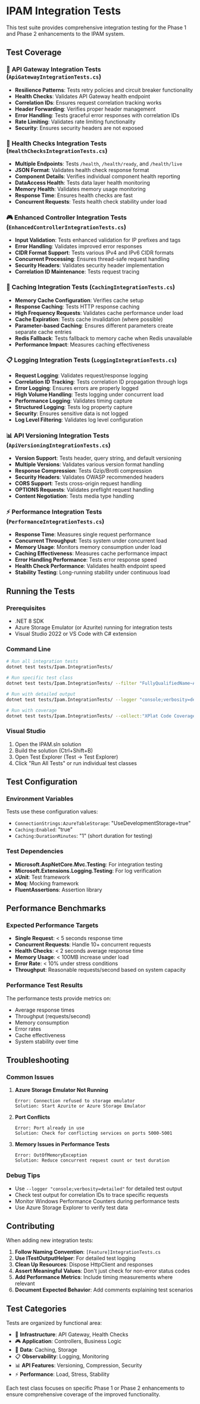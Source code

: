 # IPAM Integration Tests

This test suite provides comprehensive integration testing for the Phase 1 and Phase 2 enhancements to the IPAM system.

## Test Coverage

### 🔧 **API Gateway Integration Tests** (`ApiGatewayIntegrationTests.cs`)
- **Resilience Patterns**: Tests retry policies and circuit breaker functionality
- **Health Checks**: Validates API Gateway health endpoint
- **Correlation IDs**: Ensures request correlation tracking works
- **Header Forwarding**: Verifies proper header management
- **Error Handling**: Tests graceful error responses with correlation IDs
- **Rate Limiting**: Validates rate limiting functionality
- **Security**: Ensures security headers are not exposed

### 🏥 **Health Checks Integration Tests** (`HealthChecksIntegrationTests.cs`)
- **Multiple Endpoints**: Tests `/health`, `/health/ready`, and `/health/live`
- **JSON Format**: Validates health check response format
- **Component Details**: Verifies individual component health reporting
- **DataAccess Health**: Tests data layer health monitoring
- **Memory Health**: Validates memory usage monitoring
- **Response Time**: Ensures health checks are fast
- **Concurrent Requests**: Tests health check stability under load

### 🎮 **Enhanced Controller Integration Tests** (`EnhancedControllerIntegrationTests.cs`)
- **Input Validation**: Tests enhanced validation for IP prefixes and tags
- **Error Handling**: Validates improved error responses
- **CIDR Format Support**: Tests various IPv4 and IPv6 CIDR formats
- **Concurrent Processing**: Ensures thread-safe request handling
- **Security Headers**: Validates security header implementation
- **Correlation ID Maintenance**: Tests request tracing

### 💾 **Caching Integration Tests** (`CachingIntegrationTests.cs`)
- **Memory Cache Configuration**: Verifies cache setup
- **Response Caching**: Tests HTTP response caching
- **High Frequency Requests**: Validates cache performance under load
- **Cache Expiration**: Tests cache invalidation (where possible)
- **Parameter-based Caching**: Ensures different parameters create separate cache entries
- **Redis Fallback**: Tests fallback to memory cache when Redis unavailable
- **Performance Impact**: Measures caching effectiveness

### 📋 **Logging Integration Tests** (`LoggingIntegrationTests.cs`)
- **Request Logging**: Validates request/response logging
- **Correlation ID Tracking**: Tests correlation ID propagation through logs
- **Error Logging**: Ensures errors are properly logged
- **High Volume Handling**: Tests logging under concurrent load
- **Performance Logging**: Validates timing capture
- **Structured Logging**: Tests log property capture
- **Security**: Ensures sensitive data is not logged
- **Log Level Filtering**: Validates log level configuration

### 📊 **API Versioning Integration Tests** (`ApiVersioningIntegrationTests.cs`)
- **Version Support**: Tests header, query string, and default versioning
- **Multiple Versions**: Validates various version format handling
- **Response Compression**: Tests Gzip/Brotli compression
- **Security Headers**: Validates OWASP recommended headers
- **CORS Support**: Tests cross-origin request handling
- **OPTIONS Requests**: Validates preflight request handling
- **Content Negotiation**: Tests media type handling

### ⚡ **Performance Integration Tests** (`PerformanceIntegrationTests.cs`)
- **Response Time**: Measures single request performance
- **Concurrent Throughput**: Tests system under concurrent load
- **Memory Usage**: Monitors memory consumption under load
- **Caching Effectiveness**: Measures cache performance impact
- **Error Handling Performance**: Tests error response speed
- **Health Check Performance**: Validates health endpoint speed
- **Stability Testing**: Long-running stability under continuous load

## Running the Tests

### Prerequisites
- .NET 8 SDK
- Azure Storage Emulator (or Azurite) running for integration tests
- Visual Studio 2022 or VS Code with C# extension

### Command Line
```bash
# Run all integration tests
dotnet test tests/Ipam.IntegrationTests/

# Run specific test class
dotnet test tests/Ipam.IntegrationTests/ --filter "FullyQualifiedName~ApiGatewayIntegrationTests"

# Run with detailed output
dotnet test tests/Ipam.IntegrationTests/ --logger "console;verbosity=detailed"

# Run with coverage
dotnet test tests/Ipam.IntegrationTests/ --collect:"XPlat Code Coverage"
```

### Visual Studio
1. Open the IPAM.sln solution
2. Build the solution (Ctrl+Shift+B)
3. Open Test Explorer (Test → Test Explorer)
4. Click "Run All Tests" or run individual test classes

## Test Configuration

### Environment Variables
Tests use these configuration values:
- `ConnectionStrings:AzureTableStorage`: "UseDevelopmentStorage=true"
- `Caching:Enabled`: "true"
- `Caching:DurationMinutes`: "1" (short duration for testing)

### Test Dependencies
- **Microsoft.AspNetCore.Mvc.Testing**: For integration testing
- **Microsoft.Extensions.Logging.Testing**: For log verification
- **xUnit**: Test framework
- **Moq**: Mocking framework
- **FluentAssertions**: Assertion library

## Performance Benchmarks

### Expected Performance Targets
- **Single Request**: < 5 seconds response time
- **Concurrent Requests**: Handle 10+ concurrent requests
- **Health Checks**: < 2 seconds average response time
- **Memory Usage**: < 100MB increase under load
- **Error Rate**: < 10% under stress conditions
- **Throughput**: Reasonable requests/second based on system capacity

### Performance Test Results
The performance tests provide metrics on:
- Average response times
- Throughput (requests/second)
- Memory consumption
- Error rates
- Cache effectiveness
- System stability over time

## Troubleshooting

### Common Issues

1. **Azure Storage Emulator Not Running**
   ```
   Error: Connection refused to storage emulator
   Solution: Start Azurite or Azure Storage Emulator
   ```

2. **Port Conflicts**
   ```
   Error: Port already in use
   Solution: Check for conflicting services on ports 5000-5001
   ```

3. **Memory Issues in Performance Tests**
   ```
   Error: OutOfMemoryException
   Solution: Reduce concurrent request count or test duration
   ```

### Debug Tips
- Use `--logger "console;verbosity=detailed"` for detailed test output
- Check test output for correlation IDs to trace specific requests
- Monitor Windows Performance Counters during performance tests
- Use Azure Storage Explorer to verify test data

## Contributing

When adding new integration tests:

1. **Follow Naming Convention**: `[Feature]IntegrationTests.cs`
2. **Use ITestOutputHelper**: For detailed test logging
3. **Clean Up Resources**: Dispose HttpClient and responses
4. **Assert Meaningful Values**: Don't just check for non-error status codes
5. **Add Performance Metrics**: Include timing measurements where relevant
6. **Document Expected Behavior**: Add comments explaining test scenarios

## Test Categories

Tests are organized by functional area:
- 🔧 **Infrastructure**: API Gateway, Health Checks
- 🎮 **Application**: Controllers, Business Logic
- 💾 **Data**: Caching, Storage
- 📋 **Observability**: Logging, Monitoring
- 📊 **API Features**: Versioning, Compression, Security
- ⚡ **Performance**: Load, Stress, Stability

Each test class focuses on specific Phase 1 or Phase 2 enhancements to ensure comprehensive coverage of the improved functionality.
